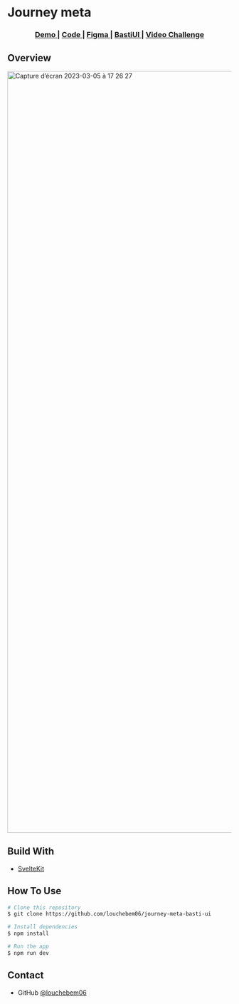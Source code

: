 # Journey meta

<div align="center">
  <h3>
    <a href="https://journey-meta-basti-ui.vercel.app/">
      Demo
    </a>
    <span> | </span>
    <a href="https://github.com/louchebem06/journey-meta-basti-ui/">
      Code
    </a>
    <span> | </span>
    <a href="https://www.figma.com/community/file/1175466875836128970">
      Figma
    </a>
    <span> | </span>
    <a href="https://www.youtube.com/@BastiUi">
      BastiUI
    </a>
    <span> | </span>
    <a href="https://www.youtube.com/watch?v=aECavSCCuzg">
      Video Challenge
    </a>
  </h3>
</div>

## Overview
<img width="1709" alt="Capture d’écran 2023-03-05 à 17 26 27" src="https://user-images.githubusercontent.com/34492446/222973008-ba8d2abb-6d9a-4504-818a-89c8b7ddd274.png">

## Build With

- [SvelteKit](https://svelte.dev/)

## How To Use

```bash
# Clone this repository
$ git clone https://github.com/louchebem06/journey-meta-basti-ui

# Install dependencies
$ npm install

# Run the app
$ npm run dev
```

## Contact

- GitHub [@louchebem06](https://github.com/louchebem06)
